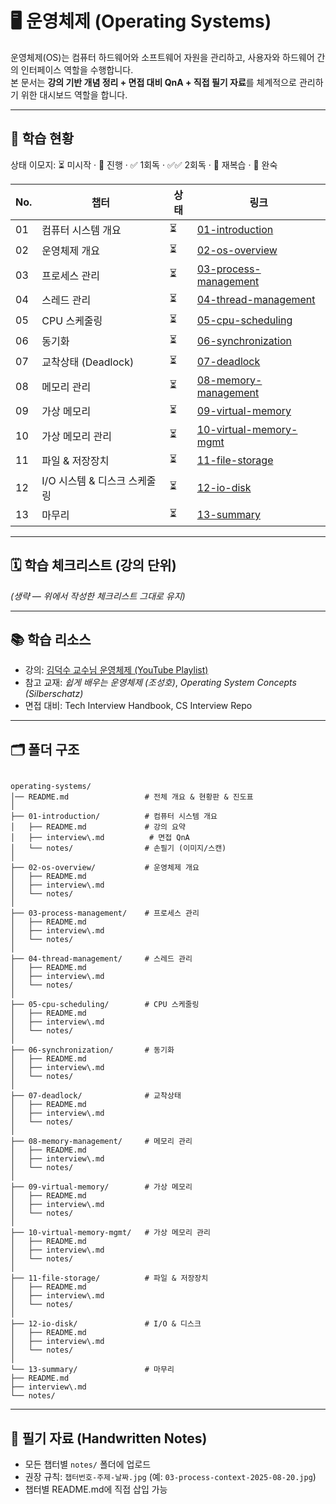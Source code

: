 # 🖥️ 운영체제 (Operating Systems)

운영체제(OS)는 컴퓨터 하드웨어와 소프트웨어 자원을 관리하고, 사용자와 하드웨어 간의 인터페이스 역할을 수행합니다.  
본 문서는 **강의 기반 개념 정리 + 면접 대비 QnA + 직접 필기 자료**를 체계적으로 관리하기 위한 대시보드 역할을 합니다.

---

## 📌 학습 현황
상태 이모지: ⏳ 미시작 · 🔄 진행 · ✅ 1회독 · ✅✅ 2회독 · 🔁 재복습 · 🚀 완숙

| No. | 챕터 | 상태 | 링크 |
|-----|------|------|------|
| 01 | 컴퓨터 시스템 개요 | ⏳ | [01-introduction](./01-introduction/README.md) |
| 02 | 운영체제 개요 | ⏳ | [02-os-overview](./02-os-overview/README.md) |
| 03 | 프로세스 관리 | ⏳ | [03-process-management](./03-process-management/README.md) |
| 04 | 스레드 관리 | ⏳ | [04-thread-management](./04-thread-management/README.md) |
| 05 | CPU 스케줄링 | ⏳ | [05-cpu-scheduling](./05-cpu-scheduling/README.md) |
| 06 | 동기화 | ⏳ | [06-synchronization](./06-synchronization/README.md) |
| 07 | 교착상태 (Deadlock) | ⏳ | [07-deadlock](./07-deadlock/README.md) |
| 08 | 메모리 관리 | ⏳ | [08-memory-management](./08-memory-management/README.md) |
| 09 | 가상 메모리 | ⏳ | [09-virtual-memory](./09-virtual-memory/README.md) |
| 10 | 가상 메모리 관리 | ⏳ | [10-virtual-memory-mgmt](./10-virtual-memory-mgmt/README.md) |
| 11 | 파일 & 저장장치 | ⏳ | [11-file-storage](./11-file-storage/README.md) |
| 12 | I/O 시스템 & 디스크 스케줄링 | ⏳ | [12-io-disk](./12-io-disk/README.md) |
| 13 | 마무리 | ⏳ | [13-summary](./13-summary/README.md) |

---

## 🗓️ 학습 체크리스트 (강의 단위)

*(생략 — 위에서 작성한 체크리스트 그대로 유지)*

---

## 📚 학습 리소스
- 강의: [김덕수 교수님 운영체제 (YouTube Playlist)](https://www.youtube.com/watch?v=EdTtGv9w2sA&list=PLBrGAFAIyf5rby7QylRc6JxU5lzQ9c4tN)
- 참고 교재: *쉽게 배우는 운영체제 (조성호)*, *Operating System Concepts (Silberschatz)*
- 면접 대비: Tech Interview Handbook, CS Interview Repo

---

## 🗂️ 폴더 구조

```

operating-systems/
│── README.md                 # 전체 개요 & 현황판 & 진도표
│
├── 01-introduction/          # 컴퓨터 시스템 개요
│   ├── README.md             # 강의 요약
│   ├── interview\.md          # 면접 QnA
│   └── notes/                # 손필기 (이미지/스캔)
│
├── 02-os-overview/           # 운영체제 개요
│   ├── README.md
│   ├── interview\.md
│   └── notes/
│
├── 03-process-management/    # 프로세스 관리
│   ├── README.md
│   ├── interview\.md
│   └── notes/
│
├── 04-thread-management/     # 스레드 관리
│   ├── README.md
│   ├── interview\.md
│   └── notes/
│
├── 05-cpu-scheduling/        # CPU 스케줄링
│   ├── README.md
│   ├── interview\.md
│   └── notes/
│
├── 06-synchronization/       # 동기화
│   ├── README.md
│   ├── interview\.md
│   └── notes/
│
├── 07-deadlock/              # 교착상태
│   ├── README.md
│   ├── interview\.md
│   └── notes/
│
├── 08-memory-management/     # 메모리 관리
│   ├── README.md
│   ├── interview\.md
│   └── notes/
│
├── 09-virtual-memory/        # 가상 메모리
│   ├── README.md
│   ├── interview\.md
│   └── notes/
│
├── 10-virtual-memory-mgmt/   # 가상 메모리 관리
│   ├── README.md
│   ├── interview\.md
│   └── notes/
│
├── 11-file-storage/          # 파일 & 저장장치
│   ├── README.md
│   ├── interview\.md
│   └── notes/
│
├── 12-io-disk/               # I/O & 디스크
│   ├── README.md
│   ├── interview\.md
│   └── notes/
│
└── 13-summary/               # 마무리
├── README.md
├── interview\.md
└── notes/

````

---

## 📝 필기 자료 (Handwritten Notes)

- 모든 챕터별 `notes/` 폴더에 업로드  
- 권장 규칙: `챕터번호-주제-날짜.jpg` (예: `03-process-context-2025-08-20.jpg`)  
- 챕터별 README.md에 직접 삽입 가능  
